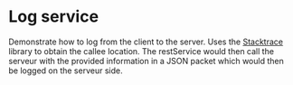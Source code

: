 # Log service

Demonstrate how to log from the client to the server.
Uses the [Stacktrace]() library to obtain the callee location.
The restService would then call the serveur with the provided information in a
JSON packet which would then be logged on the serveur side.

